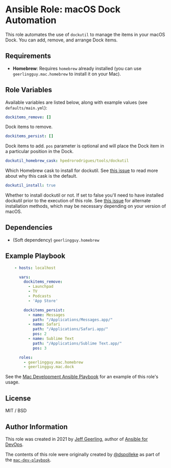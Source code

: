 # Ansible Role: macOS Dock Automation

This role automates the use of `dockutil` to manage the items in your macOS Dock. You can add, remove, and arrange Dock items.

## Requirements

  - **Homebrew**: Requires `homebrew` already installed (you can use `geerlingguy.mac.homebrew` to install it on your Mac).

## Role Variables

Available variables are listed below, along with example values (see `defaults/main.yml`):

```yaml
dockitems_remove: []
```

Dock items to remove.

```yaml
dockitems_persist: []
```

Dock items to add. `pos` parameter is optional and will place the Dock item in a particular position in the Dock.

```yaml
dockutil_homebrew_cask: hpedrorodrigues/tools/dockutil
```

Which Homebrew cask to install for dockutil. See [this issue](https://github.com/kcrawford/dockutil/issues/127) to read more about why this cask is the default.

```yaml
dockutil_install: true
```

Whether to install dockutil or not. If set to false you'll need to have installed dockutil prior to the execution of this role. See [this issue](https://github.com/geerlingguy/ansible-collection-mac/issues/42) for alternate installation methods, which may be necessary depending on your version of macOS.

## Dependencies

  - (Soft dependency) `geerlingguy.homebrew`

## Example Playbook

```yaml
    - hosts: localhost

      vars:
        dockitems_remove:
          - Launchpad
          - TV
          - Podcasts
          - 'App Store'

        dockitems_persist:
          - name: Messages
            path: "/Applications/Messages.app/"
          - name: Safari
            path: "/Applications/Safari.app/"
            pos: 2
          - name: Sublime Text
            path: "/Applications/Sublime Text.app/"
            pos: 3

      roles:
        - geerlingguy.mac.homebrew
        - geerlingguy.mac.dock
```

See the [Mac Development Ansible Playbook](https://github.com/geerlingguy/mac-dev-playbook) for an example of this role's usage.

## License

MIT / BSD

## Author Information

This role was created in 2021 by [Jeff Geerling](https://www.jeffgeerling.com/), author of [Ansible for DevOps](https://www.ansiblefordevops.com/).

The contents of this role were originally created by [@dspolleke](https://github.com/dspolleke) as part of the [`mac-dev-playbook`](https://github.com/geerlingguy/mac-dev-playbook).
